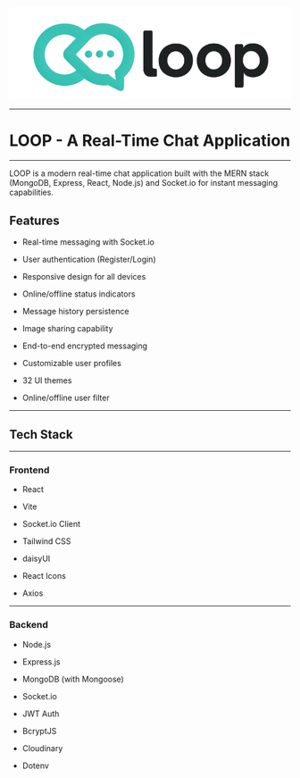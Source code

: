 ![loop logo](https://github.com/VanshArora16/Project_LOOP/blob/main/frontend/public/image.png)

---
# LOOP - A Real-Time Chat Application

---

LOOP is a modern real-time chat application built with the MERN stack (MongoDB, Express, React, Node.js) and Socket.io for instant messaging capabilities.

## Features

- Real-time messaging with Socket.io

- User authentication (Register/Login)

- Responsive design for all devices

- Online/offline status indicators

- Message history persistence

- Image sharing capability

- End-to-end encrypted messaging

- Customizable user profiles

- 32 UI themes

- Online/offline user filter

---

## Tech Stack

---

### Frontend

- React

- Vite

- Socket.io Client

- Tailwind CSS

- daisyUI

- React Icons

- Axios

---

### Backend

- Node.js

- Express.js

- MongoDB (with Mongoose)

- Socket.io

- JWT Auth

- BcryptJS

- Cloudinary

- Dotenv
